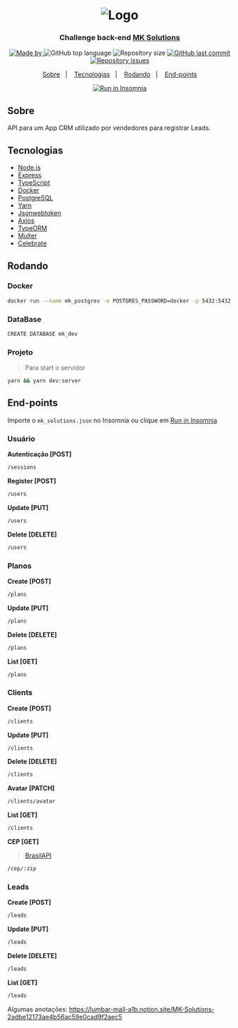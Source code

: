 <h1 align="center">
  <img src="https://www.mksolutions.com.br/wp-content/uploads/2019/10/logo_mk.png" alt="Logo">
</h1>

<h3 align="center">
  Challenge back-end <a href="https://www.mksolutions.com.br/">MK Solutions</a>
</h3>

<p align="center">
  <a href="https://www.linkedin.com/in/lucasfdcampos/">
    <img alt="Made by" src="https://img.shields.io/badge/made%20by-Lucas%20Campos-%2329589D">
  </a>
  <img alt="GitHub top language" src="https://img.shields.io/github/languages/top/lucasfdcampos/mk-solutions-backend?color=%2329589D">
  <img alt="Repository size" src="https://img.shields.io/github/repo-size/lucasfdcampos/mk-solutions-backend?color=%2329589D">
  <a href="https://github.com/lucasfdcampos/ecoleta/commits/master">
    <img alt="GitHub last commit" src="https://img.shields.io/github/last-commit/lucasfdcampos/mk-solutions-backend?color=%2329589D">
  </a>
  <a href="https://github.com/lucasfdcampos/ecoleta/issues">
    <img alt="Repository issues" src="https://img.shields.io/github/issues/lucasfdcampos/mk-solutions-backend?color=%2329589D">
  </a>
</p>

<p align="center">
  <a href="#-sobre">Sobre</a>&nbsp;&nbsp;&nbsp;|&nbsp;&nbsp;&nbsp;
  <a href="#-tecnologias">Tecnologias</a>&nbsp;&nbsp;&nbsp;|&nbsp;&nbsp;&nbsp;
  <a href="#-rodando">Rodando</a>&nbsp;&nbsp;&nbsp;|&nbsp;&nbsp;&nbsp;
  <a href="#-end-points">End-points</a>
</p>

<p align="center">
  <a href="https://insomnia.rest/run/?label=&uri=https%3A%2F%2Fraw.githubusercontent.com%2Flucasfdcampos%2Fmk-solutions-backend%2Fmaster%2Fmk_solutions.json" target="_blank">
    <img src="https://insomnia.rest/images/run.svg" alt="Run in Insomnia">
  </a>
</p>

## Sobre

API para um App CRM utilizado por vendedores para registrar Leads.

## Tecnologias

- [Node.js](https://nodejs.org/en/)
- [Express](https://expressjs.com/pt-br/)
- [TypeScript](https://www.typescriptlang.org/)
- [Docker](https://www.docker.com/)
- [PostgreSQL](https://www.postgresql.org/)
- [Yarn](https://yarnpkg.com/)
- [Jsonwebtoken](https://www.npmjs.com/package/jsonwebtoken)
- [Axios](https://www.npmjs.com/package/axios)
- [TypeORM](https://typeorm.io/#/)
- [Multer](https://www.npmjs.com/package/multer)
- [Celebrate](https://github.com/arb/celebrate)

## Rodando

### **Docker**

```bash
docker run --name mk_postgres -e POSTGRES_PASSWORD=docker -p 5432:5432 -d postgres
```

### DataBase

```bash
CREATE DATABASE mk_dev
```

### Projeto
> Para start o servidor

```bash
yarn && yarn dev:server
```

## End-points

Importe o `mk_solutions.json` no Insomnia ou clique em [Run in Insomnia](#insomniaButton)


### **Usuário**

**Autenticação [POST]**
```bash
/sessions
```

**Register [POST]**
```bash
/users
```

**Update [PUT]**
```bash
/users
```

**Delete [DELETE]**
```bash
/users
```

### **Planos**

**Create [POST]**
```bash
/plans
```

**Update [PUT]**
```bash
/plans
```

**Delete [DELETE]**
```bash
/plans
```

**List [GET]**
```bash
/plans
```

### **Clients**

**Create [POST]**
```bash
/clients
```

**Update [PUT]**
```bash
/clients
```

**Delete [DELETE]**
```bash
/clients
```

**Avatar [PATCH]**
```bash
/clients/avatar
```

**List [GET]**
```bash
/clients
```

**CEP [GET]**
> [BrasilAPI](https://github.com/BrasilAPI/BrasilAPI)
```bash
/cep/:zip
```

### **Leads**

**Create [POST]**
```bash
/leads
```

**Update [PUT]**
```bash
/leads
```

**Delete [DELETE]**
```bash
/leads
```

**List [GET]**
```bash
/leads
```

Algumas anotações:
https://lumbar-mall-a1b.notion.site/MK-Solutions-2adbe12173ae4b56ac59e0cad9f2aec5


